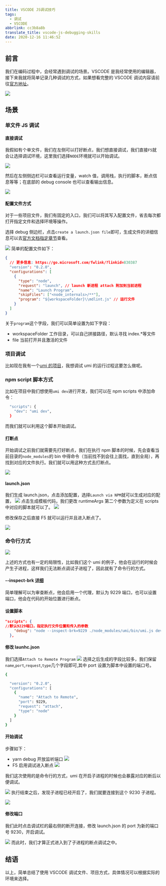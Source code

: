 ```yaml
---
title: VSCODE JS调试技巧
tags:
  - 调试
  - VSCODE
abbrlink: cc3b8a8b
translate_title: vscode-js-debugging-skills
date: 2020-12-16 11:46:52
---
```


## 前言

我们在编码过程中，会经常遇到调试的场景。VSCODE 是我经常使用的编辑器，接下来我就将简单记录几种调试的方式，如果想看完整的 VSCODE 调试内容请前往[官方地址](https://code.visualstudio.com/docs/editor/debugging)。

![](https://cdn.jsdelivr.net/gh/kitety/blog_img@master/2020-12-16/1608099048983-image.png)

<!-- more -->

## 场景

### 单文件 JS 调试

#### 直接调试

我假如有个单文件，我们在左侧可以打好断点，我们想直接调试，我们直接`F5`就会让选择调试环境，这里我们选择`NODE`环境就可以开始调试。

![](https://cdn.jsdelivr.net/gh/kitety/blog_img@master/2020-12-16/1608099600518-image.png)

然后在左侧侧边栏可以查看运行变量，watch 值，调用栈，执行的脚本，断点信息等等；在底部的 debug console 也可以查看输出信息。

![](https://cdn.jsdelivr.net/gh/kitety/blog_img@master/2020-12-16/1608099760624-image.png)

#### 配置文件方式

对于一些项目文件，我们有固定的入口，我们可以将其写入配置文件，省去每次都打开指定文件和选择环境等操作。

选择 debug 侧边栏，点击`create a launch.json file`即可，生成文件的详细信息可以去[官方文档指定章节](https://go.microsoft.com/fwlink/?linkid=830387)查看。

![](https://cdn.jsdelivr.net/gh/kitety/blog_img@master/2020-12-16/1608100220601-image.png)
简单的配置文件如下：

```json
{
  // 更多信息: https://go.microsoft.com/fwlink/?linkid=830387
  "version": "0.2.0",
  "configurations": [
    {
      "type": "node",
      "request": "launch", // launch 新进程 attach 附加到当前进程
      "name": "Launch Program",
      "skipFiles": ["<node_internals>/**"],
      "program": "${workspaceFolder}\\mdlint.js" // 运行文件
    }
  ]
}
```

关于`program`这个字段，我们可以简单设置为如下字段：

- workspaceFolder 工作目录，可以自己拼接路径，默认寻找 index.\*等文件
- file 当前打开并且激活的文件

### 项目调试

比如现在我有一个[umi 的项目](https://github.com/kitety/Actual_Combat_Demos/tree/master/15-umi3)，我想调试 umi 的运行过程这要怎么做呢。

### npm script 脚本方式

比如在项目中我们想使用`umi dev`进行开发，我们可以在 npm scripts 中添加命令：

```bash
  "scripts": {
    "dev": "umi dev",
  }
```

而我们就可以利用这个脚本开始调试。

#### 打断点

开始调试之前我们就需要先打好断点，我们在执行 npm 脚本的时候，先会查看当前目录的`node_modules`的 bin 中得命令（当前找不到会往上面找，直到全局），再找到对应的文件执行。我们就可以用这种方式去打断点。

![](https://cdn.jsdelivr.net/gh/kitety/blog_img@master/2020-12-16/1608104025324-image.png)

#### launch.json

我们生成 launch.json，点击添加配置，选择`Launch via NPM`就可以生成对应的配置，
![](https://cdn.jsdelivr.net/gh/kitety/blog_img@master/2020-12-16/1608104176834-image.png)
点击生成模板代码，我们更改 runtimeArgs 第二个参数为定义在 scripts 中对应的脚本就可以了。
![](https://cdn.jsdelivr.net/gh/kitety/blog_img@master/2020-12-16/1608104265528-image.png)

修改保存之后直接 F5 就可以运行并且进入断点了。

![](https://cdn.jsdelivr.net/gh/kitety/blog_img@master/2020-12-16/1608104411921-image.png)

### 命令行方式

![](https://cdn.jsdelivr.net/gh/kitety/blog_img@master/2020-12-16/1608104823254-image.png)

上述的方式也有一定的局限性，比如我们这个 umi 的例子，他会在运行的时候会产生子进程，这样我们无法断点调试子进程了，因此就有了命令行的方式。

#### --inspect-brk [详细](https://nodejs.org/en/docs/guides/debugging-getting-started/)

简单理解可以为审查断点，他会启用一个代理，默认为 9229 端口，也可以设置端口，他会在代码的开始位置进行断点。

#### 设置脚本

```json
"scripts": {
//默认9229端口，指定执行文件位置和传入的参数
    "debug": "node --inspect-brk=9229 ./node_modules/umi/bin/umi.js dev"
  },
```

#### 修改 launhc.json

我们选择`Attach to Remote Program`
![](https://cdn.jsdelivr.net/gh/kitety/blog_img@master/2020-12-16/1608105497851-image.png)
选择之后生成的字段比较多，我们保留`name`,`port`,`request`,`type`几个字段即可,其中 port 设置为脚本中设置的端口号。

```bash
{

  "version": "0.2.0",
  "configurations": [
    {
      "name": "Attach to Remote",
      "port": 9229,
      "request": "attach",
      "type": "node"
    }
  ]
}

```

#### 开始调试

步骤如下：

- yarn debug 开放监听端口
  ![](https://cdn.jsdelivr.net/gh/kitety/blog_img@master/2020-12-16/1608105771810-image.png)
- F5 启用调试进入断点
  ![](https://cdn.jsdelivr.net/gh/kitety/blog_img@master/2020-12-16/1608105814771-image.png)

我们这次使用的是命令行的方式，umi 在开启子进程的时候也会暴露对应的断后以便调试。

![](https://cdn.jsdelivr.net/gh/kitety/blog_img@master/2020-12-16/1608106070629-image.png)
执行结束之后，发现子进程已经开启了，我们就要连接到这个 9230 子进程。

![](https://cdn.jsdelivr.net/gh/kitety/blog_img@master/2020-12-16/1608106336580-image.png)

#### 修改端口

我们此时点击调试栏的最右侧的断开连接，修改 launch.json 的 port 为新的端口号 9230，开启调试。

![](https://cdn.jsdelivr.net/gh/kitety/blog_img@master/2020-12-16/1608106437374-image.png)
而此时，我们才算正式进入到了子进程的断点调试之中。

## 结语

以上，简单总结了使用 VSCODE 调试文件、项目方式，具体情况可以根据实际的环境来选择。
